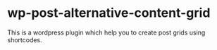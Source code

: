 # wp-post-alternative-content-grid
This is a wordpress plugin which help you to create post grids using shortcodes.